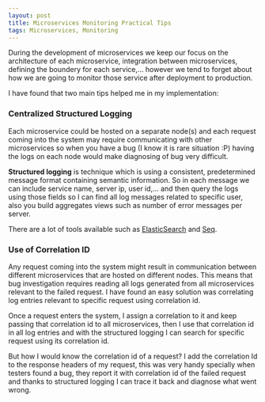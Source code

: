 ```yaml
---
layout: post
title: Microservices Monitoring Practical Tips
tags: Microservices, Monitoring
---
```


During the development of microservices we keep our focus on the architecture of each microservice, integration between microservices, defining the boundery for each service,... however we tend to forget about how we are going to monitor those service after deployment to production.

I have found that two main tips helped me in my implementation:

### Centralized Structured Logging

Each microservice could be hosted on a separate node(s) and each request coming into the system may  require communicating with other microservices so when you have a bug (I know it is rare situation :P) having the logs on each node would make diagnosing of bug very difficult.

**Structured logging** is technique which is using a consistent, predetermined message format containing semantic information. So in each message we can include service name, server ip, user id,... and then query the logs using those fields so I can find all log messages related to specific user, also you build aggregates views such as number of error messages per server.

There are a lot of tools available such as [ElasticSearch](https://www.elastic.co/products/elasticsearch) and [Seq](https://getseq.net).

### Use of Correlation ID

Any request coming into the system might result in communication between different microservices that are hosted on different nodes. This means that bug investigation requires reading all logs generated from all microservices relevant to the failed request. I have found an easy solution was correlating log entries relevant to specific request using correlation id.

Once a request enters the system, I assign a correlation to it and keep passing that correlation id to all microservices, then I use that correlation id in all log entries and with the structured logging I can search for specific request using its correlation id.

But how I would know the correlation id of a request? I add the correlation Id to the response headers of my request, this was very handy specially when testers found a bug, they report it with correlation id of the failed request and thanks to structured logging I can trace it back and diagnose what went wrong.
